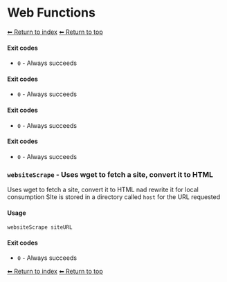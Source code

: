 # Web Functions

[⬅ Return to index](index.md)
[⬅ Return to top](../index.md)


#### Exit codes

- `0` - Always succeeds 

#### Exit codes

- `0` - Always succeeds 

#### Exit codes

- `0` - Always succeeds 

#### Exit codes

- `0` - Always succeeds

### `websiteScrape` - Uses wget to fetch a site, convert it to HTML

Uses wget to fetch a site, convert it to HTML nad rewrite it for local consumption
SIte is stored in a directory called `host` for the URL requested

#### Usage

    websiteScrape siteURL
    

#### Exit codes

- `0` - Always succeeds

[⬅ Return to index](index.md)
[⬅ Return to top](../index.md)
